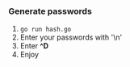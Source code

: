 ### Generate passwords
1. `go run hash.go`
2. Enter your passwords with '\n'
3. Enter **^D**
4. Enjoy